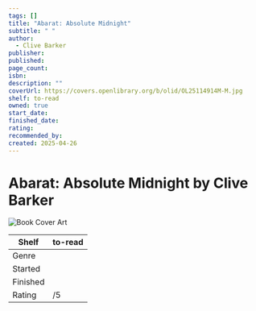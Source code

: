 ```yaml
---
tags: []
title: "Abarat: Absolute Midnight"
subtitle: " "
author:
  - Clive Barker
publisher: 
published: 
page_count: 
isbn: 
description: ""
coverUrl: https://covers.openlibrary.org/b/olid/OL25114914M-M.jpg
shelf: to-read
owned: true
start_date: 
finished_date: 
rating: 
recommended_by: 
created: 2025-04-26
---
```


# Abarat: Absolute Midnight by Clive Barker

![Book Cover Art](https://covers.openlibrary.org/b/olid/OL25114914M-M.jpg)

| Shelf | to-read |
| --- | --- |
| Genre |  |
| Started |  |
| Finished |  |
| Rating | /5 |

